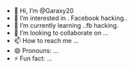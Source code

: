 - 👋 Hi, I’m @Garaxy20
- 👀 I’m interested in . Facebook hacking..
- 🌱 I’m currently learning ..fb hacking.
- 💞️ I’m looking to collaborate on ...
- 📫 How to reach me ...
- 😄 Pronouns: ...
- ⚡ Fun fact: ...

<!---
Garaxy20/Garaxy20 is a ✨ special ✨ repository because its `README.md` (this file) appears on your GitHub profile.
You can click the Preview link to take a look at your changes.
--->
